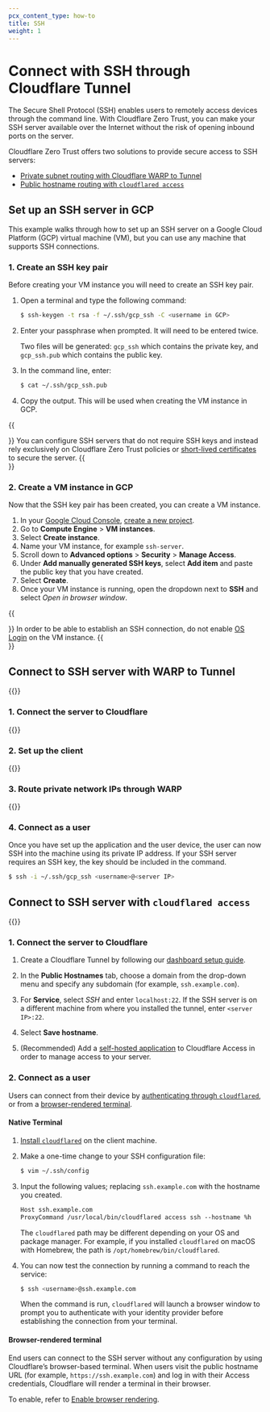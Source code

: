 ```yaml
---
pcx_content_type: how-to
title: SSH
weight: 1
---
```


# Connect with SSH through Cloudflare Tunnel

The Secure Shell Protocol (SSH) enables users to remotely access devices through the command line. With Cloudflare Zero Trust, you can make your SSH server available over the Internet without the risk of opening inbound ports on the server.

Cloudflare Zero Trust offers two solutions to provide secure access to SSH servers:

- [Private subnet routing with Cloudflare WARP to Tunnel](#connect-to-ssh-server-with-warp-to-tunnel)
- [Public hostname routing with `cloudflared access`](#connect-to-ssh-server-with-cloudflared-access)

## Set up an SSH server in GCP

This example walks through how to set up an SSH server on a Google Cloud Platform (GCP) virtual machine (VM), but you can use any machine that supports SSH connections.

### 1. Create an SSH key pair

Before creating your VM instance you will need to create an SSH key pair.

1. Open a terminal and type the following command:

   ```sh
   $ ssh-keygen -t rsa -f ~/.ssh/gcp_ssh -C <username in GCP>
   ```

2. Enter your passphrase when prompted. It will need to be entered twice.

   Two files will be generated: `gcp_ssh` which contains the private key, and `gcp_ssh.pub` which contains the public key.

3. In the command line, enter:

   ```sh
   $ cat ~/.ssh/gcp_ssh.pub
   ```

4. Copy the output. This will be used when creating the VM instance in GCP.

{{<Aside type="note">}}
You can configure SSH servers that do not require SSH keys and instead rely exclusively on Cloudflare Zero Trust policies or [short-lived certificates](/cloudflare-one/identity/users/short-lived-certificates/) to secure the server.
{{</Aside>}}

### 2. Create a VM instance in GCP

Now that the SSH key pair has been created, you can create a VM instance.

1. In your [Google Cloud Console](https://console.cloud.google.com/), [create a new project](https://developers.google.com/workspace/guides/create-project).
2. Go to **Compute Engine** > **VM instances**.
3. Select **Create instance**.
4. Name your VM instance, for example `ssh-server`.
5. Scroll down to **Advanced options** > **Security** > **Manage Access**.
6. Under **Add manually generated SSH keys**, select **Add item** and paste the public key that you have created.
7. Select **Create**.
8. Once your VM instance is running, open the dropdown next to **SSH** and select _Open in browser window_.

{{<Aside type="note">}}
In order to be able to establish an SSH connection, do not enable [OS Login](https://cloud.google.com/compute/docs/oslogin) on the VM instance.
{{</Aside>}}

## Connect to SSH server with WARP to Tunnel

{{<render file="tunnel/_warp-to-tunnel-intro.md">}}

### 1. Connect the server to Cloudflare

{{<render file="tunnel/_warp-to-tunnel-server.md">}}

### 2. Set up the client

{{<render file="tunnel/_warp-to-tunnel-client.md">}}

### 3. Route private network IPs through WARP

{{<render file="tunnel/_warp-to-tunnel-route-ips.md">}}

### 4. Connect as a user

Once you have set up the application and the user device, the user can now SSH into the machine using its private IP address.  If your SSH server requires an SSH key, the key should be included in the command.

```sh
$ ssh -i ~/.ssh/gcp_ssh <username>@<server IP>
```

## Connect to SSH server with `cloudflared access`

{{<render file="tunnel/_cloudflared-access.md">}}

### 1. Connect the server to Cloudflare

1. Create a Cloudflare Tunnel by following our [dashboard setup guide](/cloudflare-one/connections/connect-networks/get-started/create-remote-tunnel/).

2. In the **Public Hostnames** tab, choose a domain from the drop-down menu and specify any subdomain (for example, `ssh.example.com`).

3. For **Service**,  select _SSH_ and enter `localhost:22`. If the SSH server is on a different machine from where you installed the tunnel, enter `<server IP>:22`.

4. Select **Save hostname**.

5. (Recommended) Add a [self-hosted application](/cloudflare-one/applications/configure-apps/self-hosted-apps/) to Cloudflare Access in order to manage access to your server.

### 2. Connect as a user

Users can connect from their device by [authenticating through `cloudflared`](#native-terminal), or from a [browser-rendered terminal](#browser-rendered-terminal).

#### Native Terminal

1. [Install `cloudflared`](/cloudflare-one/connections/connect-networks/downloads/) on the client machine.

2. Make a one-time change to your SSH configuration file:

   ```sh
   $ vim ~/.ssh/config
   ```

3. Input the following values; replacing `ssh.example.com` with the hostname you created.

   ```txt
   Host ssh.example.com
   ProxyCommand /usr/local/bin/cloudflared access ssh --hostname %h
   ```

   The `cloudflared` path may be different depending on your OS and package manager. For example, if you installed `cloudflared` on macOS with Homebrew, the path is `/opt/homebrew/bin/cloudflared`.

4. You can now test the connection by running a command to reach the service:

   ```sh
   $ ssh <username>@ssh.example.com
   ```

   When the command is run, `cloudflared` will launch a browser window to prompt you to authenticate with your identity provider before establishing the connection from your terminal.

#### Browser-rendered terminal

End users can connect to the SSH server without any configuration by using Cloudflare’s browser-based terminal. When users visit the public hostname URL (for example, `https://ssh.example.com`) and log in with their Access credentials, Cloudflare will render a terminal in their browser.

To enable, refer to [Enable browser rendering](/cloudflare-one/applications/non-http/#enable-browser-rendering).
